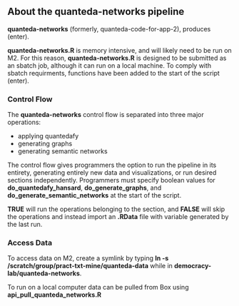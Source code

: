 ## About the quanteda-networks pipeline

__quanteda-networks__ (formerly, quanteda-code-for-app-2), produces (enter).  

__quanteda-networks.R__ is memory intensive, and will likely need to be run on M2. For this reason, __quanteda-networks.R__ is designed to be submitted as an sbatch job, although it can run on a local machine. To comply with sbatch requirments, functions have been added to the start of the script (enter). 

### Control Flow 

The __quanteda-networks__ control flow is separated into three major operations: 
- applying quantedafy
- generating graphs
- generating semantic networks  

The control flow gives programmers the option to run the pipeline in its entirety, generating entirely new data and visualizations, or run desired sections independently. Programmers must specify boolean values for __do_quantedafy_hansard__, __do_generate_graphs__, and __do_generate_semantic_networks__ at the start of the script. 

__TRUE__ will run the operations belonging to the section, and __FALSE__ will skip the operations and instead import an __.RData__ file with variable generated by the last run.

### Access Data 

To access data on M2, create a symlink by typing **ln -s /scratch/group/pract-txt-mine/quanteda-data** while in **democracy-lab/quanteda-networks**. 

To run on a local computer data can be pulled from Box using **api_pull_quanteda_networks.R**
